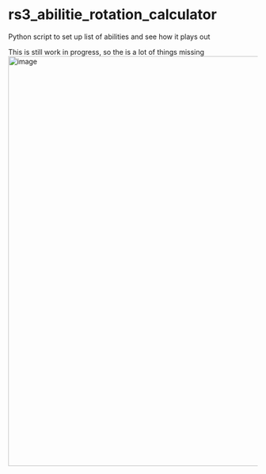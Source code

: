 # rs3_abilitie_rotation_calculator
Python script to set up list of abilities and see how it plays out

This is still work in progress, so the is a lot of things missing
<img width="744" height="826" alt="image" src="https://github.com/user-attachments/assets/f4acff70-7dc1-4ee0-8fb1-c20f6d3d0cd6" />



